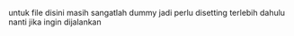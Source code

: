 untuk file disini masih sangatlah dummy jadi perlu disetting terlebih dahulu nanti jika ingin dijalankan

